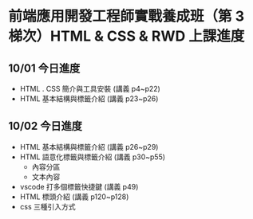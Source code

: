 # 前端應用開發工程師實戰養成班（第 3 梯次）HTML & CSS & RWD 上課進度

## 10/01 今日進度

- HTML . CSS 簡介與工具安裝 (講義 p4~p22)
- HTML 基本結構與標籤介紹 (講義 p23~p26)

## 10/02 今日進度

- HTML 基本結構與標籤介紹 (講義 p26~p29)
- HTML 語意化標籤與標籤介紹 (講義 p30~p55)
  - 內容分區
  - 文本內容
- vscode 打多個標籤快捷鍵 (講義 p49)
- HTML 標頭介紹 (講義 p120~p128)
- css 三種引入方式
